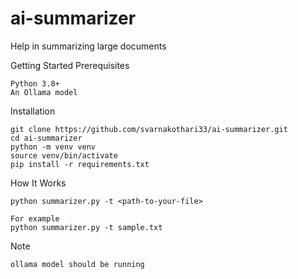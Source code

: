 # ai-summarizer
Help in summarizing large documents

Getting Started
Prerequisites

    Python 3.8+
    An Ollama model

Installation

    git clone https://github.com/svarnakothari33/ai-summarizer.git
    cd ai-summarizer
    python -m venv venv
    source venv/bin/activate
    pip install -r requirements.txt


How It Works

    python summarizer.py -t <path-to-your-file> 
    
    For example 
    python summarizer.py -t sample.txt

Note

    ollama model should be running
